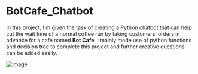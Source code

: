 # BotCafe_Chatbot

In this project, I'm given the task of creating a Python chatbot that can help cut the wait time of a normal coffee run by taking customers’ orders in advance for a cafe named **Bot Cafe**. 
I mainly made use of python functions and decision tree to complete this project and further creative questions can be added easily. 

![image](https://user-images.githubusercontent.com/72246086/128145954-63ba5457-5b6e-4892-a3b5-cc6a30686fd9.png)

